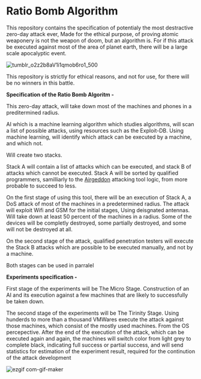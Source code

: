 # Ratio Bomb Algorithm

This repository contains the specification of potentialy the most destractive zero-day attack ever,
Made for the ethical purpose, of proving atomic weaponery is not the weapon of doom, but an algorithm is.
For if this attack be executed against most of the area of planet earth, there will be a large scale apocalyptic event.

![tumblr_o2z2b8aV1i1qmob6ro1_500](https://user-images.githubusercontent.com/88146003/128008308-237395f6-dce3-4f34-bc2a-e289e203d21d.gif)

This repository is strictly for ethical reasons, and not for use, for there will be no winners in this battle.

**Specification of the Ratio Bomb Algoritm -**

This zero-day attack, will take down most of the machines and phones in a preditermined radius.

AI which is a machine learning algorithm which studies algorithms, will scan a list of possible attacks,
using resources such as the Exploit-DB. Using machine learning, will identify which attack can be executed by a machine,
and which not.

Will create two stacks.

Stack A will contain a list of attacks which can be executed, and stack B of attacks which cannot be executed.
Stack A will be sorted by qualified programmers, samilliarly to the [Airgeddon](https://github.com/v1s1t0r1sh3r3/airgeddon) attacking tool logic, from more probable to succeed to less.

On the first stage of using this tool, there will be an execution of Stack A, a DoS attack of most of the machines in a predetermined radius.
The attack will exploit Wifi and GSM for the initial stages, Using deisgnated antennas. Will take down at least 50 percent of the machines in a radius.
Some of the devices will be completly destroyed, some partially destroyed, and some will not be destroyed at all.

On the second stage of the attack, qualified penetration testers will execute the Stack B attacks which are possible to be executed manually,
and not by a machine.

Both stages can be used in parralel

**Experiments specification -**

First stage of the experiments will be The Micro Stage. Construction of an AI and its execution against a few machines that are likely to successfully be taken down.

The second stage of the experiments will be The Tirinity Stage. Using hunderds to more than a thousand VMWares execute the attack against those machines,
which consist of the mostly used machines. From the OS percepective. After the end of the execution of the attack, which can be executed again and again,
the machines will switch color from light grey to complete black, indicating full success or partial success, and will send statistics for estimation of the
experiment result, required for the continution of the attack development

![ezgif com-gif-maker](https://user-images.githubusercontent.com/88146003/128019995-313366b3-6f86-4ca3-816f-3162ca472d73.gif)
